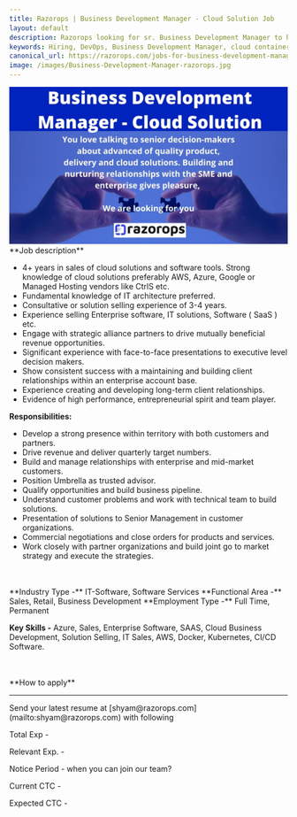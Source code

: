 ```yaml
---
title: Razorops | Business Development Manager - Cloud Solution Job
layout: default
description: Razorops looking for sr. Business Development Manager to help us scale sales pipeline.
keywords: Hiring, DevOps, Business Development Manager, cloud containers, container native Devops
canonical_url: https://razorops.com/jobs-for-business-development-manager
image: /images/Business-Development-Manager-razorops.jpg
---
```



<img src="/images/Business-Development-Manager-razorops.jpg" alt="razorops bdm">
<br>
**Job description**

 - 4+ years in sales of cloud solutions and software tools. Strong
   knowledge of cloud solutions preferably AWS, Azure, Google or Managed
   Hosting vendors like CtrlS etc.
  - Fundamental knowledge of IT architecture preferred.
  - Consultative or solution selling experience of 3-4 years.
   - Experience selling Enterprise software, IT solutions, Software ( SaaS
   ) etc.
   - Engage with strategic alliance partners to drive mutually beneficial
   revenue opportunities.
   - Significant experience with face-to-face presentations to executive
   level decision makers.
   - Show consistent success with a maintaining and building client
   relationships within an enterprise account base.
   - Experience creating and developing long-term client relationships.
   - Evidence of high performance, entrepreneurial spirit and team player.

**Responsibilities:**

- Develop a strong presence within territory with both customers and partners.
- Drive revenue and deliver quarterly target numbers.
- Build and manage relationships with enterprise and mid-market customers.
- Position Umbrella as trusted advisor.
- Qualify opportunities and build business pipeline.
- Understand customer problems and work with technical team to build solutions.
- Presentation of solutions to Senior Management in customer organizations.
- Commercial negotiations and close orders for products and services.
- Work closely with partner organizations and build joint go to market strategy and execute the strategies.

<br>
<br>
**Industry Type -**  IT-Software, Software Services
**Functional Area -** Sales, Retail, Business Development
**Employment Type -** Full Time, Permanent


**Key Skills -**
Azure,  Sales,  Enterprise Software,  SAAS,  Cloud Business Development,  Solution Selling,  IT Sales,  AWS, Docker, Kubernetes, CI/CD Software.


<br>
<br>
**How to apply**
<hr>
Send your latest resume at [shyam@razorops.com](mailto:shyam@razorops.com) with following

Total Exp -

Relevant Exp. -

Notice Period - when you can join our team?

Current CTC -

Expected CTC -
